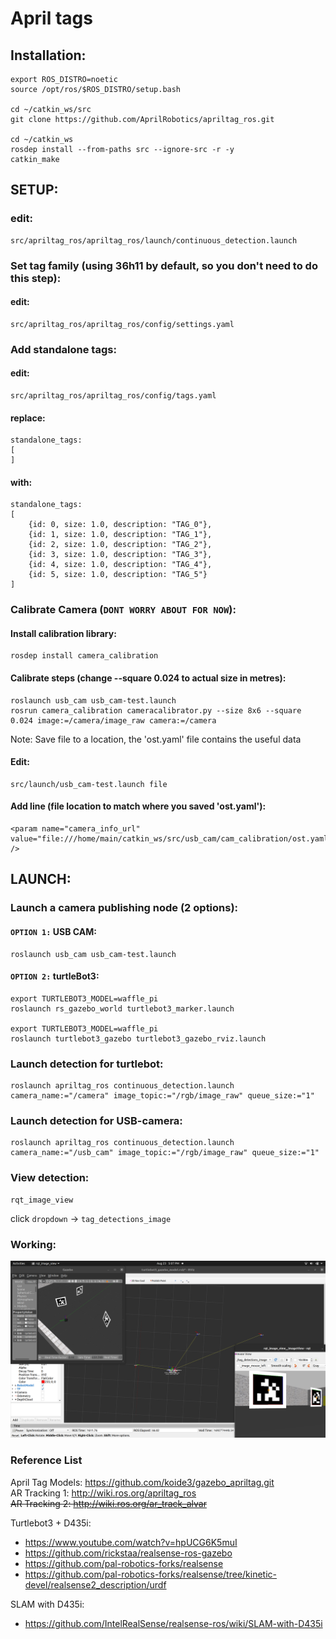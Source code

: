 # April tags

## Installation:
    export ROS_DISTRO=noetic
    source /opt/ros/$ROS_DISTRO/setup.bash
    
    cd ~/catkin_ws/src
    git clone https://github.com/AprilRobotics/apriltag_ros.git
    
    cd ~/catkin_ws
    rosdep install --from-paths src --ignore-src -r -y
    catkin_make


## SETUP:
### edit:
    src/apriltag_ros/apriltag_ros/launch/continuous_detection.launch
    
### Set tag family (using 36h11 by default, so you don't need to do this step):
#### edit:
    src/apriltag_ros/apriltag_ros/config/settings.yaml

### Add standalone tags:
#### edit:
    src/apriltag_ros/apriltag_ros/config/tags.yaml
#### replace:
    standalone_tags: 
    [
    ]
#### with:   
    standalone_tags: 
    [
        {id: 0, size: 1.0, description: "TAG_0"},
        {id: 1, size: 1.0, description: "TAG_1"},
        {id: 2, size: 1.0, description: "TAG_2"},
        {id: 3, size: 1.0, description: "TAG_3"},
        {id: 4, size: 1.0, description: "TAG_4"},
        {id: 5, size: 1.0, description: "TAG_5"}
    ]

    
### Calibrate Camera (`DONT WORRY ABOUT FOR NOW`):
#### Install calibration library:
    rosdep install camera_calibration

#### Calibrate steps (change --square 0.024 to actual size in metres):
    roslaunch usb_cam usb_cam-test.launch
    rosrun camera_calibration cameracalibrator.py --size 8x6 --square 0.024 image:=/camera/image_raw camera:=/camera
Note: Save file to a location, the 'ost.yaml' file contains the useful data
    
#### Edit:
    src/launch/usb_cam-test.launch file

#### Add line (file location to match where you saved 'ost.yaml'):
    <param name="camera_info_url" value="file:///home/main/catkin_ws/src/usb_cam/cam_calibration/ost.yaml" />

## LAUNCH:
### Launch a camera publishing node (2 options):
#### `OPTION 1:` USB CAM:
    roslaunch usb_cam usb_cam-test.launch

#### `OPTION 2:` turtleBot3:
    export TURTLEBOT3_MODEL=waffle_pi
    roslaunch rs_gazebo_world turtlebot3_marker.launch
    
    export TURTLEBOT3_MODEL=waffle_pi
    roslaunch turtlebot3_gazebo turtlebot3_gazebo_rviz.launch

### Launch detection for turtlebot:
    roslaunch apriltag_ros continuous_detection.launch camera_name:="/camera" image_topic:="/rgb/image_raw" queue_size:="1"

### Launch detection for USB-camera:
    roslaunch apriltag_ros continuous_detection.launch camera_name:="/usb_cam" image_topic:="/rgb/image_raw" queue_size:="1"

### View detection:
    rqt_image_view
click `dropdown` -> `tag_detections_image`
    

### Working:
![AprilTag detection estimating pose with turtlebot3](https://github.com/KennyTafianoto/RS1-ProjectRover/blob/master/examples/apriltag_example.png)
        

### Reference List
April Tag Models: https://github.com/koide3/gazebo_apriltag.git  
AR Tracking 1: http://wiki.ros.org/apriltag_ros  
~~AR Tracking 2: http://wiki.ros.org/ar_track_alvar~~

Turtlebot3 + D435i:
- https://www.youtube.com/watch?v=hpUCG6K5muI
- https://github.com/rickstaa/realsense-ros-gazebo
- https://github.com/pal-robotics-forks/realsense
- https://github.com/pal-robotics-forks/realsense/tree/kinetic-devel/realsense2_description/urdf

SLAM with D435i:
- https://github.com/IntelRealSense/realsense-ros/wiki/SLAM-with-D435i
